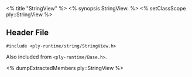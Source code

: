 <% title "StringView" %>
<% synopsis 
StringView.
%>
<% setClassScope ply::StringView %>

## Header File

`#include <ply-runtime/string/StringView.h>`

Also included from `<ply-runtime/Base.h>`.

<% dumpExtractedMembers ply::StringView %>
